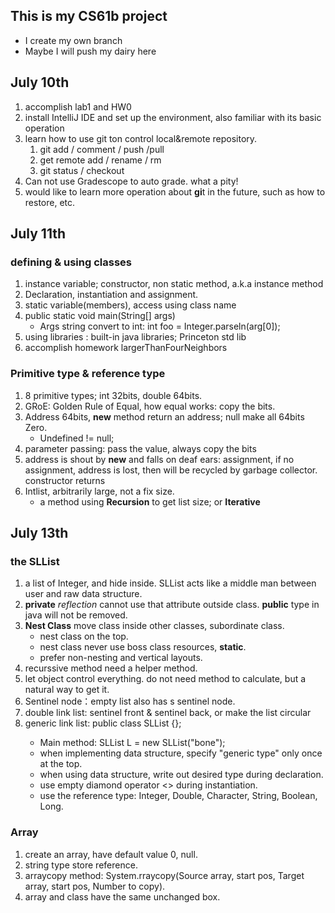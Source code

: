 ## This is my CS61b project

- I create my own branch
- Maybe I will push my dairy here



## July 10th

1. accomplish lab1 and HW0
2. install IntelliJ IDE and set up the environment, also familiar with its basic operation
3. learn how to use git ton control local&remote repository.
   1. git add / comment / push /pull
   2. get remote add / rename / rm
   3. git status / checkout
4. Can not use Gradescope to auto grade. what a pity!
5. would like to learn more operation about **gi**t in the future, such as how to restore, etc.



## July 11th

### defining & using classes

1. instance variable; constructor, non static method, a.k.a instance method
2. Declaration, instantiation and assignment.
3. static variable(members), access using class name
4. public static void main(String[] args)
   - Args string convert to int: int foo = Integer.parseln(arg[0]);
5. using libraries : built-in java libraries; Princeton std lib
6. accomplish homework largerThanFourNeighbors

### Primitive type & reference type

1. 8 primitive types; int 32bits, double 64bits.
2. GRoE: Golden Rule of Equal, how equal works: copy the bits.
3. Address 64bits, **new** method return an address; null make all 64bits Zero.
   - Undefined != null; 
4. parameter passing: pass the value, always copy the bits
5. address is shout by **new** and falls on deaf ears: assignment, if no assignment, address is lost, then will be recycled by garbage collector. constructor returns
6. Intlist, arbitrarily large, not a fix size.
   - a method using **Recursion** to get list size; or **Iterative**

## July 13th

### the SLList

1. a list of Integer, and hide inside. SLList acts like a middle man between user and raw data structure.
2. **private** *reflection* cannot use that attribute outside class. **public** type in java will not be removed.
3. **Nest Class** move class inside other classes, subordinate class.
   - nest class on the top.
   - nest class never use boss class resources, **static**.
   - prefer non-nesting and vertical layouts.
4. recurssive method need a helper method.
5. let object control everything. do not need method to calculate, but a natural way to get it.
6. Sentinel node：empty list also has s sentinel node.
7. double link list: sentinel front & sentinel back, or make the list circular
8. generic link list: public class SLList<userDefinedType> {}; 
   - Main method: SLList<String> L = new SLList<String>("bone");
   - when implementing data structure, specify "generic type" only once at the top.
   - when using data structure, write out desired type during declaration.
   - use empty diamond operator <> during instantiation.
   - use the reference type: Integer, Double, Character, String, Boolean, Long.

### Array

1. create an array, have default value 0, null.
2. string type store reference.
3. arraycopy method: System.rraycopy(Source array, start pos, Target array, start pos, Number to copy).
4. array and class have the same unchanged box.

